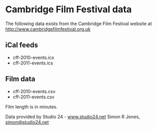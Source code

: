 Cambridge Film Festival data
============================

The following data exists from the Cambridge Film Festival website at http://www.cambridgefilmfestival.org.uk

iCal feeds 
----------

- cff-2010-events.ics
- cff-2011-events.ics

Film data
---------

- cff-2010-events.csv
- cff-2011-events.csv

Film length is in minutes.


Data provided by Studio 24 - www.studio24.net
Simon R Jones, simon@studio24.net